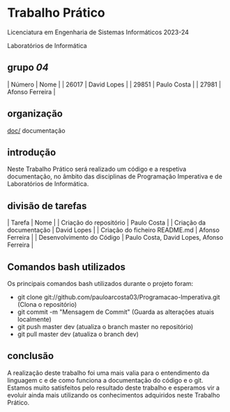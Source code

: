 # Trabalho Prático

Licenciatura em Engenharia de Sistemas Informáticos 2023-24

Laboratórios de Informática

## grupo  *04*
| Número | Nome |
| 26017   | David Lopes |
| 29851     | Paulo Costa  |
| 27981     | Afonso Ferreira  |

## organização

[doc/](TrabalhoPratico1/doc/d-04/)  documentação

## introdução

Neste Trabalho Prático será realizado um código e a respetiva documentação, no âmbito das disciplinas de Programação Imperativa e de Laboratórios de Informática.

## divisão de tarefas

| Tarefa | Nome |
| Criação do repositório | Paulo Costa |
| Criação da documentação | David Lopes |
| Criação do ficheiro README.md | Afonso Ferreira |
| Desenvolvimento do Código | Paulo Costa, David Lopes, Afonso Ferreira |

## Comandos bash utilizados

Os principais comandos bash utilizados durante o projeto foram:

 - git clone git://github.com/pauloarcosta03/Programacao-Imperativa.git (Clona o repositório)
 - git commit -m "Mensagem de Commit" (Guarda as alterações atuais localmente)
 - git push master dev (atualiza o branch master no repositório)
 - git pull master dev (atualiza o branch dev)

## conclusão

A realização deste trabalho foi uma mais valia para o entendimento da linguagem c e de como funciona a documentação do código e o git.
Estamos muito satisfeitos pelo resultado deste trabalho e esperamos vir a evoluir ainda mais utilizando os conhecimentos adquiridos neste Trabalho Prático.
